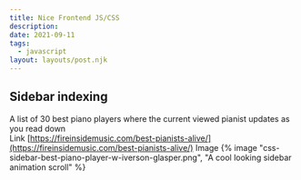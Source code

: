 ```yaml
---
title: Nice Frontend JS/CSS
description:
date: 2021-09-11
tags:
  - javascript
layout: layouts/post.njk
---
```


## Sidebar indexing

A list of 30 best piano players where the current viewed pianist updates as you read down  
Link
[https://fireinsidemusic.com/best-pianists-alive/](https://fireinsidemusic.com/best-pianists-alive/)
Image
{% image "css-sidebar-best-piano-player-w-iverson-glasper.png", "A cool looking sidebar animation scroll" %}
